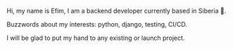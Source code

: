 Hi, my name is Efim, I am a backend developer currently based in Siberia 🐻.

Buzzwords about my interests: python, django, testing, CI/CD.

I will be glad to put my hand to any existing or launch project. 
